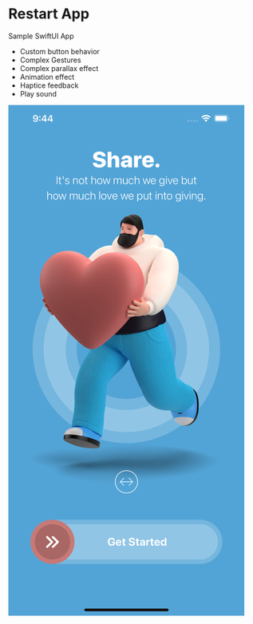 # Restart App
Sample SwiftUI App
- Custom button behavior
- Complex Gestures
- Complex parallax effect
- Animation effect
- Haptice feedback
- Play sound

![ScreenShot](/ss.png)